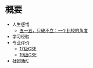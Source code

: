 # 概要

- 人生感悟
  - [五一五，只破不立：一个比较的角度](人生感悟/五一五，只破不立：一个比较的角度/五一五，只破不立：一个比较的角度.md)
- 学习经验
- 专业评价
    - [17级CSE](专业评价/17CSE.md)
    - [19级CSE](专业评价/19CSE.md)
- 社团活动
